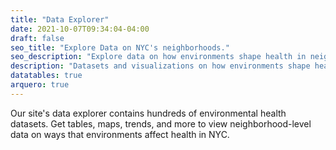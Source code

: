```yaml
---
title: "Data Explorer"
date: 2021-10-07T09:34:04-04:00
draft: false
seo_title: "Explore Data on NYC's neighborhoods."
seo_description: "Explore data on how environments shape health in neighborhoods throughout New York City."
description: "Datasets and visualizations on how environments shape health in NYC."
datatables: true
arquero: true
---
```


Our site's data explorer contains hundreds of environmental health datasets. Get tables, maps, trends, and more to view neighborhood-level data on ways that environments affect health in NYC.